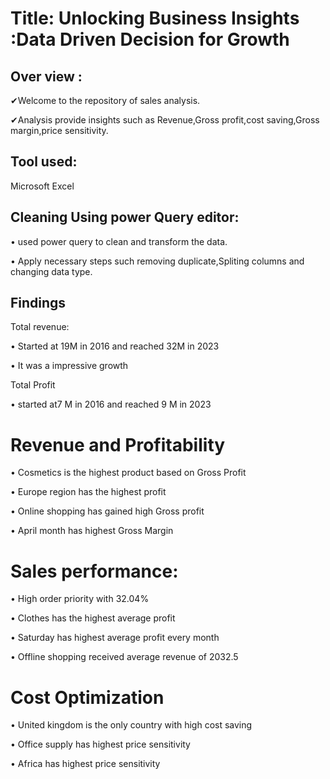 # Title: Unlocking Business Insights :Data Driven Decision for Growth

## Over view :
✔Welcome to the repository of sales analysis.

✔Analysis provide insights such as Revenue,Gross profit,cost saving,Gross margin,price sensitivity.

## Tool used: 
Microsoft Excel

## Cleaning Using power Query editor:

•	used power query to clean and transform the data.

•	 Apply necessary steps such removing duplicate,Spliting columns and changing data type.


## Findings

Total revenue:

•	 Started at 19M in 2016 and reached 32M in 2023

•	 It was a impressive growth 	

Total Profit

•	started at7 M in 2016 and reached 9 M in 2023

# Revenue and Profitability

•	Cosmetics is the highest product based on Gross Profit

•	Europe region has the highest profit

•	Online shopping has gained high Gross profit

•	April month has highest Gross Margin
# Sales performance:

•	High order priority with 32.04%

•	Clothes has the highest average profit

•	Saturday has highest average profit every month

•	Offline shopping received average revenue of 2032.5


# Cost Optimization

•	United kingdom is the only country with high cost saving

•	Office supply has highest price sensitivity

•	Africa has highest price sensitivity


